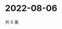 # 2022-08-06

共 0 条

<!-- BEGIN WEIBO -->
<!-- 最后更新时间 Sat Aug 06 2022 01:25:12 GMT+0800 (China Standard Time) -->

<!-- END WEIBO -->
